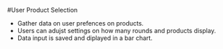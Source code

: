 #User Product Selection

- Gather data on user prefences on products.
- Users can adujst settings on how many rounds and products display.
- Data input is saved and diplayed in a bar chart.
 